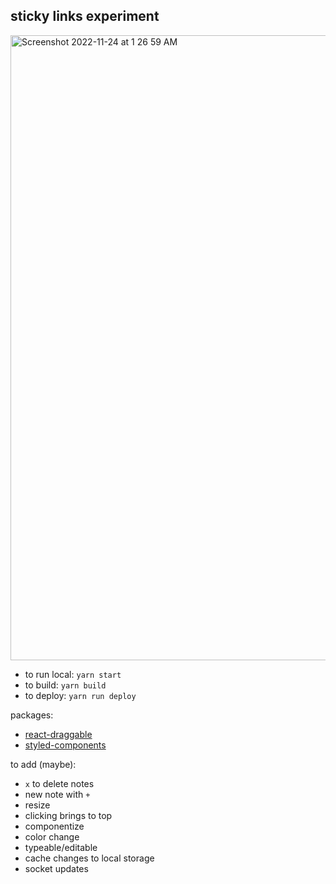 ## sticky links experiment

<img width="1000" alt="Screenshot 2022-11-24 at 1 26 59 AM" src="https://user-images.githubusercontent.com/28833281/203719857-1b500db5-1ea0-4107-9520-dd7d70916547.png">


- to run local: `yarn start`
- to build: `yarn build`
- to deploy: `yarn run deploy`

packages:

- [react-draggable](https://github.com/react-grid-layout/react-draggable/)
- [styled-components](https://styled-components.com/)

to add (maybe):

- `x` to delete notes
- new note with `+`
- resize
- clicking brings to top
- componentize
- color change
- typeable/editable
- cache changes to local storage
- socket updates
